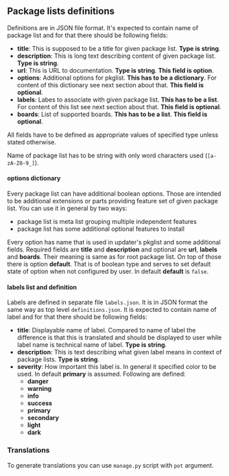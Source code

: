 Package lists definitions
-------------------------
Definitions are in JSON file format. It's expected to contain name of package list
and for that there should be following fields:

* __title__: This is supposed to be a title for given package list. __Type is
  string__.
* __description__: This is long text describing content of given package list.
  __Type is string__.
* __url__:  This is URL to documentation. __Type is string__.  __This field is
  option__.
* __options__: Additional options for pkglist. __This has to be a dictionary__.
  For content of this dictionary see next section about that. __This field is
  optional__.
* __labels__: Labes to associate with given package list. __This has to be a
  list__. For content of this list see next section about that. __This field is
  optional__.
* __boards__: List of supported boards. __This has to be a list__. __This field is
  optional__.

All fields have to be defined as appropriate values of specified type unless stated
otherwise.

Name of package list has to be string with only word characters used
(`[a-zA-Z0-9_]`).

#### __options__ dictionary
Every package list can have additional boolean options. Those are intended to be
additional extensions or parts providing feature set of given package list. You
can use it in general by two ways:
* package list is meta list grouping multiple independent features
* package list has some additional optional features to install

Every option has name that is used in updater's pkglist and some additional
fields. Required fields are __title__ and __description__ and optional are
__url__, __labels__ and __boards__. Their meaning is same as for root package
list.  On top of those there is option __default__. That is of boolean type and
serves to set default state of option when not configured by user. In default
__default__ is `false`.

#### __labels__ list and definition
Labels are defined in separate file `labels.json`. It is in JSON format the same
way as top level `definitions.json`. It is expected to contain name of label and
for that there should be following fields:

* __title__: Displayable name of label. Compared to name of label the difference
  is that this is translated and should be displayed to user while label name is
  technical name of label. __Type is string__.
* __description__: This is text describing what given label means in context of
  package lists. __Type is string__.
* __severity__: How important this label is. In general it specified color to be
  used. In default __primary__ is assumed. Following are defined:
  * __danger__
  * __warning__
  * __info__
  * __success__
  * __primary__
  * __secondary__
  * __light__
  * __dark__

### Translations
To generate translations you can use `manage.py` script with `pot` argument.

